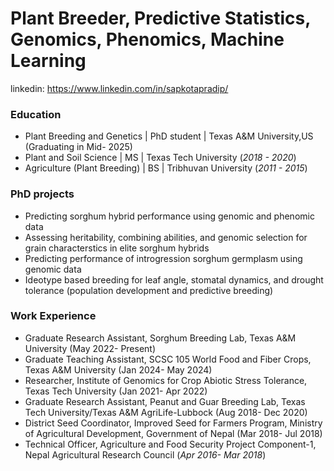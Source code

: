 # Plant Breeder, Predictive Statistics, Genomics, Phenomics, Machine Learning
linkedin: https://www.linkedin.com/in/sapkotapradip/

### Education
- Plant Breeding and Genetics | PhD student | Texas A&M University,US (Graduating in Mid- 2025)
- Plant and Soil Science | MS | Texas Tech University (_2018 - 2020_)
- Agriculture (Plant Breeding) | BS | Tribhuvan University (_2011 - 2015_)

### PhD projects
- Predicting sorghum hybrid performance using genomic and phenomic data
- Assessing heritability, combining abilities, and genomic selection for grain characterstics in elite sorghum hybrids
- Predicting performance of introgression sorghum germplasm using genomic data
- Ideotype based breeding for leaf angle, stomatal dynamics, and drought tolerance (population development and predictive breeding)

### Work Experience
- Graduate Research Assistant, Sorghum Breeding Lab, Texas A&M University (May 2022- Present)
- Graduate Teaching Assistant, SCSC 105 World Food and Fiber Crops, Texas A&M University (Jan 2024- May 2024)
- Researcher, Institute of Genomics for Crop Abiotic Stress Tolerance, Texas Tech University (Jan 2021- Apr 2022)
- Graduate Research Assistant, Peanut and Guar Breeding Lab, Texas Tech University/Texas A&M AgriLife-Lubbock (Aug 2018- Dec 2020)
- District Seed Coordinator, Improved Seed for Farmers Program, Ministry of Agricultural Development, Government of Nepal (Mar 2018- Jul 2018)
- Technical Officer, Agriculture and Food Security Project Component-1, Nepal Agricultural Research Council (_Apr 2016- Mar 2018_)
